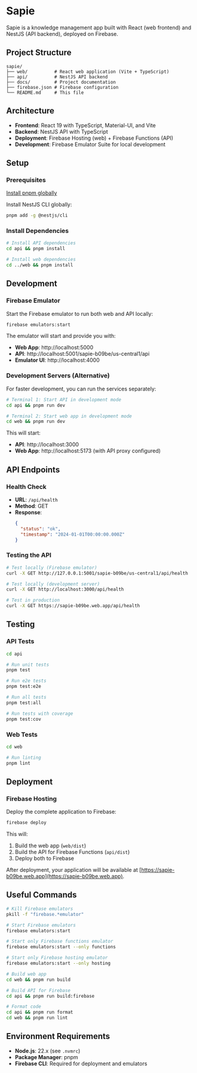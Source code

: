 # Sapie

Sapie is a knowledge management app built with React (web frontend) and NestJS (API backend), deployed on Firebase.

## Project Structure

```
sapie/
├── web/          # React web application (Vite + TypeScript)
├── api/          # NestJS API backend
├── docs/         # Project documentation
├── firebase.json # Firebase configuration
└── README.md     # This file
```

## Architecture

- **Frontend**: React 19 with TypeScript, Material-UI, and Vite
- **Backend**: NestJS API with TypeScript
- **Deployment**: Firebase Hosting (web) + Firebase Functions (API)
- **Development**: Firebase Emulator Suite for local development

## Setup

### Prerequisites

[Install pnpm globally](https://pnpm.io/installation)

Install NestJS CLI globally:
```bash
pnpm add -g @nestjs/cli
```

### Install Dependencies

```bash
# Install API dependencies
cd api && pnpm install

# Install web dependencies
cd ../web && pnpm install
```

## Development

### Firebase Emulator

Start the Firebase emulator to run both web and API locally:
```bash
firebase emulators:start
```

The emulator will start and provide you with:
- **Web App**: http://localhost:5000
- **API**: http://localhost:5001/sapie-b09be/us-central1/api
- **Emulator UI**: http://localhost:4000

### Development Servers (Alternative)

For faster development, you can run the services separately:

```bash
# Terminal 1: Start API in development mode
cd api && pnpm run dev

# Terminal 2: Start web app in development mode  
cd web && pnpm run dev
```

This will start:
- **API**: http://localhost:3000
- **Web App**: http://localhost:5173 (with API proxy configured)

## API Endpoints

### Health Check
- **URL**: `/api/health`
- **Method**: GET
- **Response**: 
  ```json
  {
    "status": "ok",
    "timestamp": "2024-01-01T00:00:00.000Z"
  }
  ```

### Testing the API

```bash
# Test locally (Firebase emulator)
curl -X GET http://127.0.0.1:5001/sapie-b09be/us-central1/api/health

# Test locally (development server)
curl -X GET http://localhost:3000/api/health

# Test in production
curl -X GET https://sapie-b09be.web.app/api/health
```

## Testing

### API Tests
```bash
cd api

# Run unit tests
pnpm test

# Run e2e tests
pnpm test:e2e

# Run all tests
pnpm test:all

# Run tests with coverage
pnpm test:cov
```

### Web Tests
```bash
cd web

# Run linting
pnpm lint
```

## Deployment

### Firebase Hosting

Deploy the complete application to Firebase:

```bash
firebase deploy
```

This will:
1. Build the web app (`web/dist`)
2. Build the API for Firebase Functions (`api/dist`)
3. Deploy both to Firebase

After deployment, your application will be available at [https://sapie-b09be.web.app](https://sapie-b09be.web.app).

## Useful Commands

```bash
# Kill Firebase emulators
pkill -f "firebase.*emulator"

# Start Firebase emulators
firebase emulators:start

# Start only Firebase functions emulator
firebase emulators:start --only functions

# Start only Firebase hosting emulator  
firebase emulators:start --only hosting

# Build web app
cd web && pnpm run build

# Build API for Firebase
cd api && pnpm run build:firebase

# Format code
cd api && pnpm run format
cd web && pnpm run lint
```

## Environment Requirements

- **Node.js**: 22.x (see `.nvmrc`)
- **Package Manager**: pnpm
- **Firebase CLI**: Required for deployment and emulators
